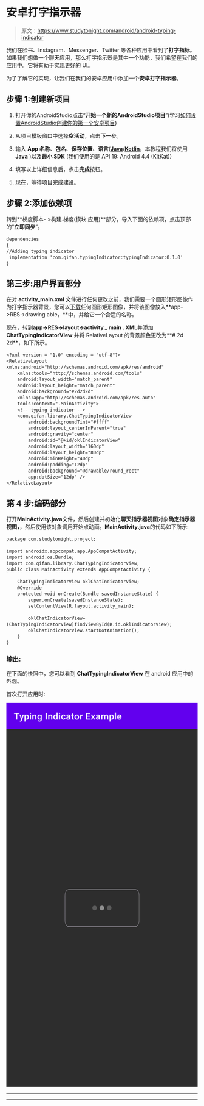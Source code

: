 # 安卓打字指示器

> 原文：<https://www.studytonight.com/android/android-typing-indicator>

我们在脸书、Instagram、Messenger、Twitter 等各种应用中看到了**打字指标**。如果我们想做一个聊天应用，那么打字指示器是其中一个功能，我们希望在我们的应用中。它将有助于实现更好的 UI。

为了了解它的实现，让我们在我们的安卓应用中添加一个**安卓打字指示器**。

## 步骤 1:创建新项目

1.  打开你的AndroidStudio点击“**开始一个新的AndroidStudio项目**”(学习[如何设置AndroidStudio](https://www.studytonight.com/android/setup-android-dev-env)[创建你的第一个安卓项目](https://www.studytonight.com/android/first-android-application))

2.  从项目模板窗口中选择**空活动**，点击**下一步**。

3.  输入 **App 名称**、**包名**、**保存位置**、**语言**([**Java**](https://www.studytonight.com/java/)/[**Kotlin**](https://www.studytonight.com/kotlin)，本教程我们将使用 **Java** )以及**最小 SDK** (我们使用的是 API 19: Android 4.4 (KitKat))

4.  填写以上详细信息后，点击**完成**按钮。

5.  现在，等待项目完成建设。

## 步骤 2:添加依赖项

转到**梯度脚本- >构建.梯度(模块:应用)**部分，导入下面的依赖项，点击顶部的“**立即同步**”。

```
dependencies
{
//Adding typing indicator 
 implementation 'com.qifan.typingIndicator:typingIndicator:0.1.0'
}
```

## 第三步:用户界面部分

在对 **activity_main.xml** 文件进行任何更改之前，我们需要一个圆形矩形图像作为打字指示器背景，您可以[下载](https://royalpng.com/)任何圆形矩形图像，并将该图像放入**app->RES->drawing able，**中，并给它一个合适的名称。

现在，转到**app->RES->layout->activity _ main . XML**并添加 **ChatTypingIndicatorView** 并将 RelativeLayout 的背景颜色更改为**# 2d 2d**，如下所示。

```
<?xml version = "1.0" encoding = "utf-8"?>
<RelativeLayout xmlns:android="http://schemas.android.com/apk/res/android"
    xmlns:tools="http://schemas.android.com/tools"
    android:layout_width="match_parent"
    android:layout_height="match_parent"
    android:background="#2d2d2d"
    xmlns:app="http://schemas.android.com/apk/res-auto"
    tools:context=".MainActivity">
    <!-- typing indicator -->
    <com.qifan.library.ChatTypingIndicatorView
        android:backgroundTint="#ffff"
        android:layout_centerInParent="true"
        android:gravity="center"
        android:id="@+id/oklIndicatorView"
        android:layout_width="160dp"
        android:layout_height="80dp"
        android:minHeight="40dp"
        android:padding="12dp"
        android:background="@drawable/round_rect"
        app:dotSize="12dp" />
</RelativeLayout>
```

## 第 4 步:编码部分

打开**MainActivity.java**文件，然后创建并初始化**聊天指示器视图**对象**确定指示器视图，**，然后使用该对象调用开始点动画。**MainActivity.java**的代码如下所示:

```
package com.studytonight.project;

import androidx.appcompat.app.AppCompatActivity;
import android.os.Bundle;
import com.qifan.library.ChatTypingIndicatorView;
public class MainActivity extends AppCompatActivity {

    ChatTypingIndicatorView oklChatIndicatorView;
    @Override
    protected void onCreate(Bundle savedInstanceState) {
        super.onCreate(savedInstanceState);
        setContentView(R.layout.activity_main);

        oklChatIndicatorView=(ChatTypingIndicatorView)findViewById(R.id.oklIndicatorView); 
        oklChatIndicatorView.startDotAnimation();
    }
}
```

### 输出:

在下面的快照中，您可以看到 **ChatTypingIndicatorView** 在 android 应用中的外观。

首次打开应用时:

![android chat typing indicator](img/26e5fc916e36a4239372607b5b60cd29.png)

* * *

* * *